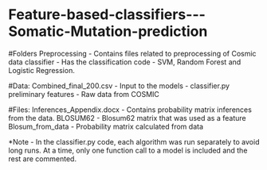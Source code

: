 # Feature-based-classifiers---Somatic-Mutation-prediction

#Folders
Preprocessing              - Contains files related to preprocessing of Cosmic data
classifier                 - Has the classification code - SVM, Random Forest and Logistic Regression.

#Data:
Combined_final_200.csv - Input to the models - classifier.py
preliminary features   - Raw data from COSMIC 

#Files:
Inferences_Appendix.docx        - Contains probability matrix inferences from the data.
BLOSUM62                        - Blosum62 matrix that was used as a feature
Blosum_from_data                - Probability matrix calculated from data

*Note - In the classifier.py code, each algorithm was run separately to avoid long runs. At a time, only one function call to a model is included and the rest are commented. 

